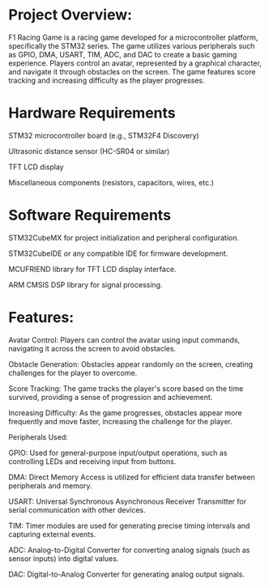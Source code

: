 # Project Overview:
F1 Racing Game is a racing game developed for a microcontroller platform, specifically the STM32 series. The game utilizes various peripherals such as GPIO, DMA, USART, TIM, ADC, and DAC to create a basic gaming experience. Players control an avatar, represented by a graphical character, and navigate it through obstacles on the screen. The game features score tracking and increasing difficulty as the player progresses.

# Hardware Requirements
STM32 microcontroller board (e.g., STM32F4 Discovery)

Ultrasonic distance sensor (HC-SR04 or similar)

TFT LCD display

Miscellaneous components (resistors, capacitors, wires, etc.)

# Software Requirements
STM32CubeMX for project initialization and peripheral configuration.

STM32CubeIDE or any compatible IDE for firmware development.

MCUFRIEND library for TFT LCD display interface.

ARM CMSIS DSP library for signal processing.

# Features:
Avatar Control: Players can control the avatar using input commands, navigating it across the screen to avoid obstacles.

Obstacle Generation: Obstacles appear randomly on the screen, creating challenges for the player to overcome.

Score Tracking: The game tracks the player's score based on the time survived, providing a sense of progression and achievement.

Increasing Difficulty: As the game progresses, obstacles appear more frequently and move faster, increasing the challenge for the player.

Peripherals Used:

GPIO: Used for general-purpose input/output operations, such as controlling LEDs and receiving input from buttons.

DMA: Direct Memory Access is utilized for efficient data transfer between peripherals and memory.

USART: Universal Synchronous Asynchronous Receiver Transmitter for serial communication with other devices.

TIM: Timer modules are used for generating precise timing intervals and capturing external events.

ADC: Analog-to-Digital Converter for converting analog signals (such as sensor inputs) into digital values.

DAC: Digital-to-Analog Converter for generating analog output signals.
